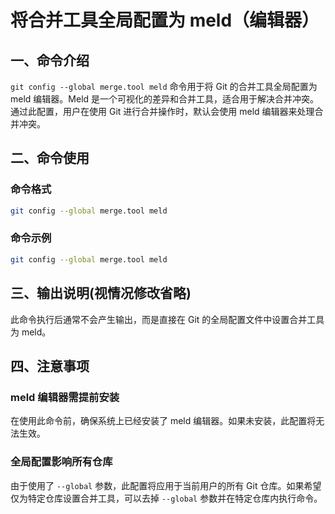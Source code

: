 # 将合并工具全局配置为 meld（编辑器）

## 一、命令介绍

`git config --global merge.tool meld` 命令用于将 Git 的合并工具全局配置为 meld 编辑器。Meld 是一个可视化的差异和合并工具，适合用于解决合并冲突。通过此配置，用户在使用 Git 进行合并操作时，默认会使用 meld 编辑器来处理合并冲突。

## 二、命令使用

### 命令格式

```bash
git config --global merge.tool meld
```

### 命令示例

```bash
git config --global merge.tool meld
```

## 三、输出说明(视情况修改省略)

此命令执行后通常不会产生输出，而是直接在 Git 的全局配置文件中设置合并工具为 meld。

## 四、注意事项

### meld 编辑器需提前安装

在使用此命令前，确保系统上已经安装了 meld 编辑器。如果未安装，此配置将无法生效。

### 全局配置影响所有仓库

由于使用了 `--global` 参数，此配置将应用于当前用户的所有 Git 仓库。如果希望仅为特定仓库设置合并工具，可以去掉 `--global` 参数并在特定仓库内执行命令。